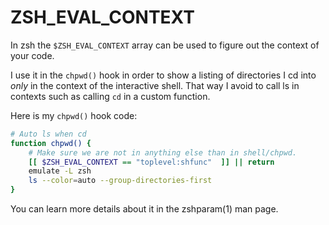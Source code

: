 # ZSH_EVAL_CONTEXT

In zsh the `$ZSH_EVAL_CONTEXT` array can be used to figure out the context of your code.

I use it in the `chpwd()` hook in order to show a listing of directories I cd
into *only* in the context of the interactive shell. That way I avoid to call
ls in contexts such as calling `cd` in a custom function.

Here is my `chpwd()` hook code:

```sh
# Auto ls when cd
function chpwd() {
    # Make sure we are not in anything else than in shell/chpwd.
    [[ $ZSH_EVAL_CONTEXT == "toplevel:shfunc"  ]] || return
    emulate -L zsh
    ls --color=auto --group-directories-first
}
```

You can learn more details about it in the zshparam(1) man page.
